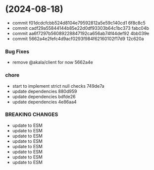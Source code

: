 #  (2024-08-18)


* commit f01dcdcfcbb524d8104e79592812a5e59c140cd1 6f8c8c5
* commit cadf29a55844144b85e22d0df93303b64c1bc373 fabc04b
* commit aa6f7297b56089228847192ca656ab74f44def92 4bb039e
* commit 5662a4e2fefc4d9acf0293f984f62160102f17d9 12c620a


### Bug Fixes

* remove @akala/client for now 5662a4e


### chore

* start to implement strict null checks 749de7a
* update dependencies 880d959
* update dependencies bdfde26
* update dependencies 4e86aa4


### BREAKING CHANGES

* update to ESM
* update to ESM
* update to ESM
* update to ESM
* update to ESM
* update to ESM
* update to ESM
* update to ESM



